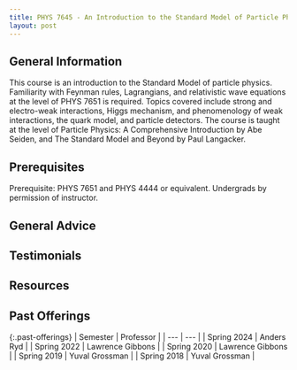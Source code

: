 ```yaml
---
title: PHYS 7645 - An Introduction to the Standard Model of Particle Physics
layout: post
---
```


<link rel="stylesheet" href="/main.css">

## General Information

This course is an introduction to the Standard Model of particle physics. Familiarity with Feynman rules, Lagrangians, and relativistic wave equations at the level of PHYS 7651 is required. Topics covered include strong and electro-weak interactions, Higgs mechanism, and phenomenology of weak interactions, the quark model, and particle detectors. The course is taught at the level of Particle Physics: A Comprehensive Introduction by Abe Seiden, and The Standard Model and Beyond by Paul Langacker. 

## Prerequisites

Prerequisite: PHYS 7651 and PHYS 4444 or equivalent. Undergrads by permission of instructor.

## General Advice

## Testimonials

## Resources

## Past Offerings

{:.past-offerings}
| Semester | Professor |
| --- | --- |
| Spring 2024 | Anders Ryd |
| Spring 2022 | Lawrence Gibbons |
| Spring 2020 | Lawrence Gibbons |
| Spring 2019 | Yuval Grossman |
| Spring 2018 | Yuval Grossman |